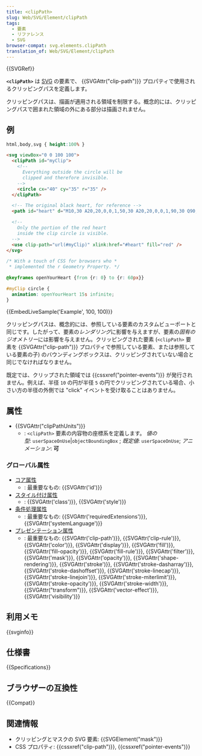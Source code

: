 ```yaml
---
title: <clipPath>
slug: Web/SVG/Element/clipPath
tags:
  - 要素
  - リファレンス
  - SVG
browser-compat: svg.elements.clipPath
translation_of: Web/SVG/Element/clipPath
---
```

{{SVGRef}}

**`<clipPath>`** は [SVG](/ja/docs/Web/SVG) の要素で、 {{SVGAttr("clip-path")}} プロパティで使用されるクリッピングパスを定義します。

クリッピングパスは、描画が適用される領域を制限する。概念的には、クリッピングパスで囲まれた領域の外にある部分は描画されません。

## 例

```css hidden
html,body,svg { height:100% }
```

```html
<svg viewBox="0 0 100 100">
  <clipPath id="myClip">
    <!--
      Everything outside the circle will be
      clipped and therefore invisible.
    -->
    <circle cx="40" cy="35" r="35" />
  </clipPath>

  <!-- The original black heart, for reference -->
  <path id="heart" d="M10,30 A20,20,0,0,1,50,30 A20,20,0,0,1,90,30 Q90,60,50,90 Q10,60,10,30 Z" />

  <!--
    Only the portion of the red heart
    inside the clip circle is visible.
  -->
  <use clip-path="url(#myClip)" xlink:href="#heart" fill="red" />
</svg>
```

```css
/* With a touch of CSS for browsers who *
 * implemented the r Geometry Property. */

@keyframes openYourHeart {from {r: 0} to {r: 60px}}

#myClip circle {
  animation: openYourHeart 15s infinite;
}
```

{{EmbedLiveSample('Example', 100, 100)}}

クリッピングパスは、概念的には、参照している要素のカスタムビューポートと同じです。したがって、要素の*レンダリング*に影響を与えますが、要素の*固有のジオメトリー*には影響を与えません。クリッピングされた要素 (`<clipPath>` 要素を {{SVGAttr("clip-path")}} プロパティで参照している要素、または参照している要素の子) のバウンディングボックスは、クリッピングされていない場合と同じでなければなりません。

既定では、クリップされた領域では {{cssxref("pointer-events")}} が発行されません。例えば、半径 `10` の円が半径 `5` の円でクリッピングされている場合、小さい方の半径の外側では "click" イベントを受け取ることはありません。

## 属性

*   {{SVGAttr("clipPathUnits")}}
    *   : `<clipPath>` 要素の内容物の座標系を定義します。
        *値の型*: `userSpaceOnUse`|`objectBoundingBox` ; *既定値*: `userSpaceOnUse`; *アニメーション*: **可**

### グローバル属性

*   [コア属性](/ja/docs/Web/SVG/Attribute/Core)
    *   : 最重要なもの: {{SVGAttr('id')}}
*   [スタイル付け属性](/ja/docs/Web/SVG/Attribute/Styling)
    *   : {{SVGAttr('class')}}, {{SVGAttr('style')}}
*   [条件処理属性](/ja/docs/Web/SVG/Attribute/Conditional_Processing)
    *   : 最重要なもの: {{SVGAttr('requiredExtensions')}}, {{SVGAttr('systemLanguage')}}
*   [プレゼンテーション属性](/ja/docs/Web/SVG/Attribute/Presentation)
    *   : 最重要なもの: {{SVGAttr('clip-path')}}, {{SVGAttr('clip-rule')}}, {{SVGAttr('color')}}, {{SVGAttr('display')}}, {{SVGAttr('fill')}}, {{SVGAttr('fill-opacity')}}, {{SVGAttr('fill-rule')}}, {{SVGAttr('filter')}}, {{SVGAttr('mask')}}, {{SVGAttr('opacity')}}, {{SVGAttr('shape-rendering')}}, {{SVGAttr('stroke')}}, {{SVGAttr('stroke-dasharray')}}, {{SVGAttr('stroke-dashoffset')}}, {{SVGAttr('stroke-linecap')}}, {{SVGAttr('stroke-linejoin')}}, {{SVGAttr('stroke-miterlimit')}}, {{SVGAttr('stroke-opacity')}}, {{SVGAttr('stroke-width')}}, {{SVGAttr("transform")}}, {{SVGAttr('vector-effect')}}, {{SVGAttr('visibility')}}

## 利用メモ

{{svginfo}}

## 仕様書

{{Specifications}}

## ブラウザーの互換性

{{Compat}}

## 関連情報

*   クリッピングとマスクの SVG 要素: {{SVGElement("mask")}}
*   CSS プロパティ: {{cssxref("clip-path")}}, {{cssxref("pointer-events")}}
